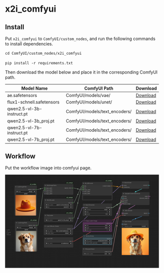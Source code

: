 # x2i_comfyui

## Install

Put `x2i_comfyui` to `ComfyUI/custom_nodes`, and run the following commands to install dependencies.

```shell
cd ComfyUI/custom_nodes/x2i_comfyui

pip install -r requirements.txt
```

Then download the model below and place it in the corresponding ComfyUI path.

|Model Name|ComfyUI Path| Download |
| -------- | ---------- | ---------| 
|ae.safetensors|ComfyUI/models/vae/|[Download](https://huggingface.co/black-forest-labs/FLUX.1-schnell/resolve/main/ae.safetensors?download=true)|
|flux1-schnell.safetensors|ComfyUI/models/unet/|[Download](https://huggingface.co/black-forest-labs/FLUX.1-schnell/resolve/main/flux1-schnell.safetensors?download=true)|
|qwen2.5-vl-3b-instruct.pt|ComfyUI/models/text_encoders/|[Download]()|
|qwen2.5-vl-3b_proj.pt|ComfyUI/models/text_encoders/|[Download](https://huggingface.co/OPPOer/X2I/blob/main/qwen2.5-vl-3b_proj.pt)|
|qwen2.5-vl-7b-instruct.pt|ComfyUI/models/text_encoders/|[Download]()|
|qwen2.5-vl-7b_proj.pt|ComfyUI/models/text_encoders/|[Download](https://huggingface.co/OPPOer/X2I/blob/main/qwen2.5-vl-7b_proj.pt)|


## Workflow

Put the workflow image into comfyui page.

![Workflow](./workflow.png)

